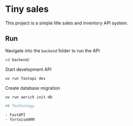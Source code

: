 # Tiny sales

This project is a simple litle sales and inventory API system.


## Run

Navigate into the `backend` folder to run the API
```bash
cd backend/
```

Start development API
```bash
uv run fastapi dev
```

Create database migration
```bash
uv run aerich init-db

## Technology

- FastAPI
- TortoiseORM
